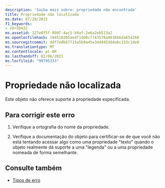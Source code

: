 ```yaml
---
description: 'Saiba mais sobre: propriedade não encontrada'
title: Propriedade não localizada
ms.date: 07/20/2015
f1_keywords:
- vbrID422
ms.assetid: 127e0f5f-0997-4ac5-b9af-2e6a2eb513a2
ms.openlocfilehash: 194510205aedf1dd0cf743578a9836b6da654268
ms.sourcegitcommit: ddf7edb67715a5b9a45e3dd44536dabc153c1de0
ms.translationtype: MT
ms.contentlocale: pt-BR
ms.lasthandoff: 02/06/2021
ms.locfileid: "99795333"
---
```

# <a name="property-not-found"></a>Propriedade não localizada

Este objeto não oferece suporte à propriedade especificada.  
  
## <a name="to-correct-this-error"></a>Para corrigir este erro  
  
1. Verifique a ortografia do nome da propriedade.  
  
2. Verifique a documentação do objeto para certificar-se de que você não está tentando acessar algo como uma propriedade "texto" quando o objeto realmente dá suporte a uma "legenda" ou a uma propriedade nomeada de forma semelhante.  
  
## <a name="see-also"></a>Consulte também

- [Tipos de erro](../../programming-guide/language-features/error-types.md)
